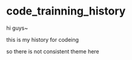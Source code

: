 # code_trainning_history

hi guys~

this is my history for codeing

so there is not consistent theme here
